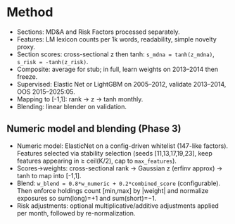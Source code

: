 # Method

- Sections: MD&A and Risk Factors processed separately.
- Features: LM lexicon counts per 1k words, readability, simple novelty proxy.
- Section scores: cross-sectional z then tanh: `s_mdna = tanh(z_mdna)`, `s_risk = -tanh(z_risk)`.
- Composite: average for stub; in full, learn weights on 2013–2014 then freeze.
- Supervised: Elastic Net or LightGBM on 2005–2012, validate 2013–2014, OOS 2015–2025:05.
- Mapping to [-1,1]: rank → z → tanh monthly.
- Blending: linear blender on validation.

## Numeric model and blending (Phase 3)
- Numeric model: ElasticNet on a config-driven whitelist (147-like factors). Features selected via stability selection (seeds [11,13,17,19,23], keep features appearing in ≥ ceil(K/2), cap to `max_features`).
- Scores→weights: cross-sectional rank → Gaussian z (erfinv approx) → tanh to map into [-1,1].
- Blend: `w_blend = 0.8*w_numeric + 0.2*combined_score` (configurable). Then enforce holdings count [min,max] by |weight| and normalize exposures so sum(long)=+1 and sum(short)=−1.
- Risk adjustments: optional multiplicative/additive adjustments applied per month, followed by re-normalization.
